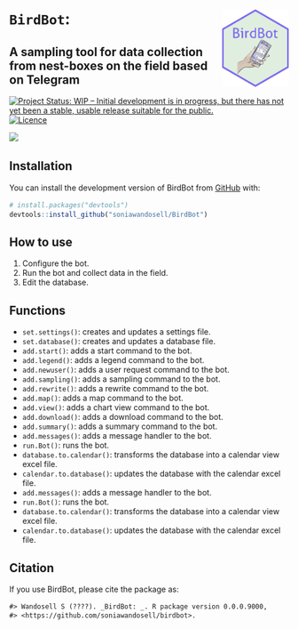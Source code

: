 
<!-- README.md is generated from README.Rmd. Please edit that file -->

# `BirdBot`: <img src="man/figures/BirdBot.png" style="float: right; border: 0; margin: auto;" align="right" height="139"/>

## A sampling tool for data collection from nest-boxes on the field based on Telegram

<!-- badges: start -->

[![Project Status: WIP – Initial development is in progress, but there
has not yet been a stable, usable release suitable for the
public.](https://www.repostatus.org/badges/latest/wip.svg)](https://www.repostatus.org/#wip)
[![Licence](https://img.shields.io/badge/licence-GPL--3-blue.svg)](https://www.gnu.org/licenses/gpl-3.0.html)

<!-- badges: end -->

<img src="vignettes/birdbot_poster.png"/>

## Installation

You can install the development version of BirdBot from
[GitHub](https://github.com/) with:

``` r
# install.packages("devtools")
devtools::install_github("soniawandosell/BirdBot")
```

## How to use

1.  Configure the bot.
2.  Run the bot and collect data in the field.
3.  Edit the database.

## Functions

- `set.settings()`: creates and updates a settings file.  
- `set.database()`: creates and updates a database file.  
- `add.start()`: adds a start command to the bot.  
- `add.legend()`: adds a legend command to the bot.  
- `add.newuser()`: adds a user request command to the bot.  
- `add.sampling()`: adds a sampling command to the bot.  
- `add.rewrite()`: adds a rewrite command to the bot.  
- `add.map()`: adds a map command to the bot.  
- `add.view()`: adds a chart view command to the bot.  
- `add.download()`: adds a download command to the bot.  
- `add.summary()`: adds a summary command to the bot.  
- `add.messages()`: adds a message handler to the bot.  
- `run.Bot()`: runs the bot.  
- `database.to.calendar()`: transforms the database into a calendar view
  excel file.  
- `calendar.to.database()`: updates the database with the calendar excel
  file.  
- `add.messages()`: adds a message handler to the bot.  
- `run.Bot()`: runs the bot.  
- `database.to.calendar()`: transforms the database into a calendar view
  excel file.  
- `calendar.to.database()`: updates the database with the calendar excel
  file.

## Citation

If you use BirdBot, please cite the package as:

    #> Wandosell S (????). _BirdBot: _. R package version 0.0.0.9000,
    #> <https://github.com/soniawandosell/birdbot>.
